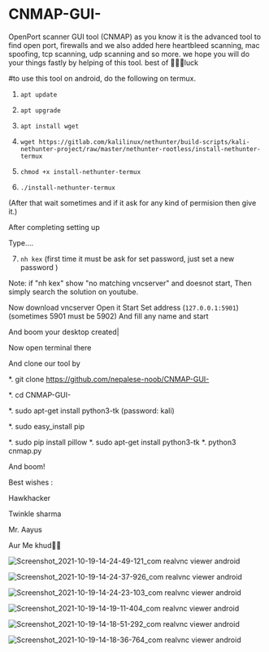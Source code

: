 # CNMAP-GUI-
OpenPort scanner GUI tool (CNMAP)
as you know it is the advanced tool to find open port, firewalls and we also added here 
heartbleed scanning, mac spoofing, tcp scanning, udp scanning and so more.
we hope you will do your things fastly by helping of this tool. 
best of 🤘🤘🤘luck

#to use this tool on android, do the following on termux.

1. ```apt update```

2. ```apt upgrade```

3. ```apt install wget```

4. ```wget https://gitlab.com/kalilinux/nethunter/build-scripts/kali-nethunter-project/raw/master/nethunter-rootless/install-nethunter-termux```

5. ```chmod +x install-nethunter-termux```

6. ```./install-nethunter-termux```

(After that wait sometimes and if it ask for any kind of permision then give it.)

After completing setting up

Type....

7. ```nh kex``` (first time it must be ask for set password, just set a new password )

Note: if "nh kex" show "no matching vncserver" and doesnot start,
Then simply search the solution on youtube.

Now download vncserver
Open it
Start
Set address (```127.0.0.1:5901```) (sometimes 5901 must be 5902)
And fill any name and start

And boom your desktop created|

Now open terminal there 

And clone our tool by 


*.  git clone https://github.com/nepalese-noob/CNMAP-GUI-

*.  cd CNMAP-GUI-

*.  sudo apt-get install python3-tk (password: kali)

*.  sudo easy_install pip

*.  sudo pip install pillow
*.  sudo apt-get install python3-tk
*.  python3 cnmap.py

And boom!

Best wishes :

Hawkhacker 

Twinkle sharma 

Mr. Aayus

Aur Me khud🤭🤭










![Screenshot_2021-10-19-14-24-49-121_com realvnc viewer android](https://user-images.githubusercontent.com/85428811/137881315-e25a600f-f02a-4005-9270-1a9b19ef2e68.jpg)

![Screenshot_2021-10-19-14-24-37-926_com realvnc viewer android](https://user-images.githubusercontent.com/85428811/137881341-e0f6571f-8337-409a-84ff-942b806bcb61.jpg)

![Screenshot_2021-10-19-14-24-23-103_com realvnc viewer android](https://user-images.githubusercontent.com/85428811/137881381-73760af7-86f5-4ca5-af6f-a7271ad13ff8.jpg)

![Screenshot_2021-10-19-14-19-11-404_com realvnc viewer android](https://user-images.githubusercontent.com/85428811/137881414-affeb077-5a3c-4b60-bec4-79bc9e6e50a0.jpg)

![Screenshot_2021-10-19-14-18-51-292_com realvnc viewer android](https://user-images.githubusercontent.com/85428811/137881461-b9bbb8ce-d286-4178-bfd3-5641dbf9f8bf.jpg)

![Screenshot_2021-10-19-14-18-36-764_com realvnc viewer android](https://user-images.githubusercontent.com/85428811/137881512-1df40c82-aee8-43b1-9ac5-8341241ab791.jpg)
